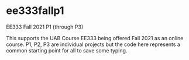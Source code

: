 # ee333fallp1

EE333 Fall 2021 P1 (through P3)

This supports the UAB Course EE333 being offered Fall 2021 as an online course.  P1, P2, P3 are individual projects but the code here represents a common starting point for all to save some typing.
